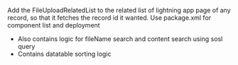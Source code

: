 Add the FileUploadRelatedList to the related list of lightning app page of any record, so that it fetches the record id it wanted.
Use package.xml for component list and deployment

* Also contains logic for fileName search and content search using sosl query
* Contains datatable sorting logic
